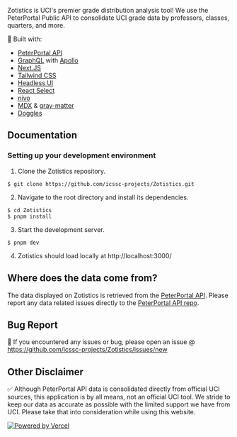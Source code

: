 Zotistics is UCI's premier grade distribution analysis tool! We use the PeterPortal Public API to consolidate UCI grade data by professors, classes, quarters, and more.

🔨 Built with:

- [PeterPortal API](https://github.com/icssc-projects/peterportal-public-api)
- [GraphQL](https://graphql.org/) with [Apollo](https://www.apollographql.com/)
- [Next.JS](https://nextjs.org/)
- [Tailwind CSS](https://tailwindcss.com/)
- [Headless UI](https://headlessui.dev/)
- [React Select](https://react-select.com/home)
- [nivo](https://nivo.rocks/bar)
- [MDX](https://mdxjs.com/) & [gray-matter](https://github.com/jonschlinkert/gray-matter)
- [Doggles](https://github.com/icssc-projects/Zotistics/blob/main/src/assets/doggles.png)

## Documentation

### Setting up your development environment

1. Clone the Zotistics repository.

```console
$ git clone https://github.com/icssc-projects/Zotistics.git
```

2. Navigate to the root directory and install its dependencies.

```console
$ cd Zotistics
$ pnpm install
```

3. Start the development server.

```console
$ pnpm dev
```

4. Zotistics should load locally at http://localhost:3000/

## Where does the data come from?

The data displayed on Zotistics is retrieved from the [PeterPortal API](https://github.com/icssc-projects/peterportal-public-api). Please report any data related issues directly to the [PeterPortal API repo](https://github.com/icssc-projects/peterportal-public-api/issues).

## Bug Report

🐞 If you encountered any issues or bug, please open an issue @ https://github.com/icssc-projects/Zotistics/issues/new

## Other Disclaimer

✅ Although PeterPortal API data is consolidated directly from official UCI sources, this application is by all means, not an official UCI tool. We stride to keep our data as accurate as possible with the limited support we have from UCI. Please take that into consideration while using this website.

[![Powered by Vercel](https://www.datocms-assets.com/31049/1618983297-powered-by-vercel.svg)](https://vercel.com/?utm_source=icssc&utm_campaign=oss)
